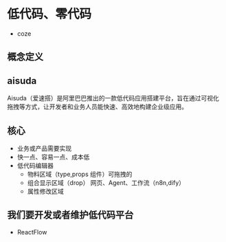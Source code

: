 # 低代码、零代码

- coze


## 概念定义


## aisuda
Aisuda（爱速搭）是阿里巴巴推出的一款低代码应用搭建平台，旨在通过可视化拖拽等方式，让开发者和业务人员能快速、高效地构建企业级应用。

## 核心
- 业务或产品需要实现
- 快一点、容易一点、成本低 
- 低代码编辑器
  - 物料区域（type,props 组件）可拖拽的
  - 组合显示区域（drop） 网页、Agent、工作流（n8n,dify）
  - 属性修改区域

## 我们要开发或者维护低代码平台
- ReactFlow